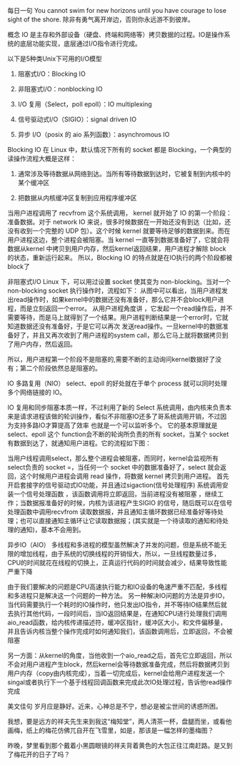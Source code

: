每日一句
You cannot swim for new horizons until you have courage to lose sight of the shore. 除非有勇气离开岸边，否则你永远游不到彼岸。

概念
IO 是主存和外部设备（硬盘、终端和网络等）拷贝数据的过程。IO是操作系统的底层功能实现，底层通过I/O指令进行完成。

以下是5种类Unix下可用的I/O模型

1. 阻塞式I/O：Blocking IO

2. 非阻塞式I/O：nonblocking IO

3. I/O 复用（Select，poll epoll）：IO multiplexing

4. 信号驱动式I/O（SIGIO）：signal driven IO

5. 异步 I/O（posix 的 aio 系列函数）：asynchromous IO

Blocking IO
在 Linux 中，默认情况下所有的 socket 都是 Blocking，一个典型的读操作流程大概是这样：

1. 通常涉及等待数据从网络到达。当所有等待数据到达时，它被复制到内核中的某个缓冲区

2. 把数据从内核缓冲区复制到应用程序缓冲区

当用户进程调用了 recvfrom 这个系统调用， kernel 就开始了 IO 的第一个阶段：准备数据。对于 network IO 来说，很多时候数据在一开始还没有到达（比如，还没有收到一个完整的 UDP 包）。这个时候 kernel 就要等待足够的数据到来。而在用户进程这边，整个进程会被阻塞。当 kernel 一直等到数据准备好了，它就会将数据从kernel 中拷贝到用户内存，然后kernel返回结果，用户进程才解除 block 的状态，重新运行起来。 所以，Blocking IO 的特点就是在IO执行的两个阶段都被 block了

非阻塞式I/O
Linux 下，可以用过设置 socket 使其变为 non-blocking。当对一个 non-blocking socket 执行操作时，流程如下： 从图中可以看出，当用户进程发出read操作时，如果kernel中的数据还没有准备好，那么它并不会block用户进程，而是立刻返回一个error。 从用户进程角度讲 ，它发起一个read操作后，并不需要等待，而是马上就得到了一个结果。用户进程判断结果是一个error时，它就知道数据还没有准备好，于是它可以再次 发送read操作。一旦kernel中的数据准备好了，并且又再次收到了用户进程的system call，那么它马上就将数据拷贝到了用户内存，然后返回。

所以，用户进程第一个阶段不是阻塞的,需要不断的主动询问kernel数据好了没有；第二个阶段依然总是阻塞的。

IO 多路复用（NIO）
select、epoll 的好处就在于单个 process 就可以同时处理多个网络链接的 IO。

IO 复用和同步阻塞本质一样，不过利用了新的 Select 系统调用，由内核来负责本来是请求进程该做的轮训操作，看似不非阻塞IO还多了哥系统调用开销，不过因为支持多路IO才算提高了效率 也就是一个可以监听多个。 它的基本原理就是 select、epoll 这个 function会不断的轮询所负责的所有 socket，当某个 socket 有数据到达了，就通知用户进程。它的流程如下图：

当用户线程调用select，那么整个进程会被阻塞，而同时，kernel会监视所有select负责的 socket =，当任何一个 socket 中的数据准备好了，select 就会返回，这个时候用户进程会调用 read 操作，将数据 kernel 拷贝到用户进程。 首先开启套接字的信号驱动式IO功能，并且通过sigaction(信号处理程序) 系统调用安装一个信号处理函数 ，该函数调用将立即返回，当前进程没有被阻塞 ，继续工作；当数据报准备好的时候，内核为该进程产生SIGIO 的信号，随后既可以在信号处理函数中调用recvfrom 读取数据报，并且通知主循环数据已经准备好等待处理；也可以直接通知主循环让它读取数据报；(其实就是一个待读取的通知和待处理的通知)，基本不会用到。

异步IO（AIO）
多线程和多进程的模型虽然解决了并发的问题，但是系统不能无限的增加线程，由于系统的切换线程的开销恒大，所以，一旦线程数量过多，CPU的时间就花在线程的切换上，正真运行代码的时间就会减少，结果导致性能严重下降

由于我们要解决的问题是CPU高速执行能力和IO设备的龟速严重不匹配，多线程和多进程只是解决这一个问题的一种方法。 另一种解决IO问题的方法是异步IO，当代码需要执行一个耗时的IO操作时，他只发出IO指令，并不等待IO结果然后就去执行其他代码，一段时间后，当IO返回结果是，在通知CPU进行处理我们调用aio_read函数，给内核传递描述符，缓冲区指针，缓冲区大小，和文件偏移量，并且告诉内核当整个操作完成时如何通知我们，该函数调用后，立即返回，不会被阻塞

另一方面：从kernel的角度，当他收到一个aio_read之后，首先它立即返回，所以不会对用户进程产生block，然后kernel会等待数据准备完成，然后将数据拷贝到用户内存（copy由内核完成），当着一切完成后，kernel会给用户进程发送一个singal或者执行下一个基于线程回调函数来完成此次IO处理过程，告诉他read操作完成

美文佳句
岁月应是静好。近来，心神总是不宁，想必是被尘世间的诱惑所困。

我想，要是远方的祥夫先生来到我这“梅知堂”，两人清茶一杯，盘腿而坐，或看他画梅，纸上的梅花仿佛兀自开在飞雪里，如是，那该是一幅怎样的墨梅图？

昨晚，梦里看到那个戴着小黑圆眼镜的祥夫背着黄色的大包正往江南赶路。是又到了梅花开的日子了吗？